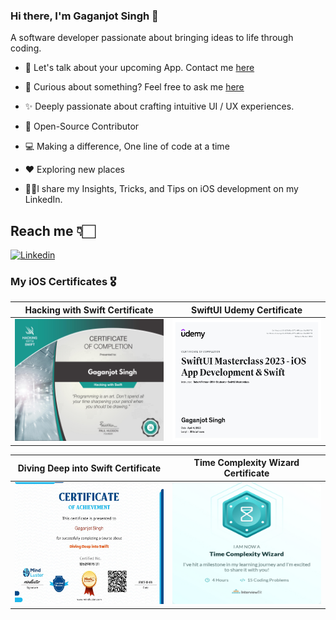 

### Hi there, I'm Gaganjot Singh 👋
A software developer passionate about bringing ideas to life through coding.
<br />

* 📱 Let's talk about your upcoming App. Contact me [here](https://in.linkedin.com/in/gaganjot-singh-40b40b100)

* 💬 Curious about something? Feel free to ask me [here](https://github.com/megaganjotsingh/megaganjotsingh/issues)

* ✨ Deeply passionate about crafting intuitive UI / UX experiences.

* 📖 Open-Source Contributor

* 💻 Making a difference, One line of code at a time

* ♥️ Exploring new places

* 💁🏻I share my Insights, Tricks, and Tips on iOS development on my LinkedIn.



## Reach me 👇🏻

[![Linkedin](https://i.postimg.cc/BvWKLcLS/v-Gjs-QPt-3.png)](https://in.linkedin.com/in/gaganjot-singh-40b40b100)



### My iOS Certificates 🎖

 Hacking with Swift Certificate | SwiftUI Udemy Certificate
:-------------------------:|:-------------------------:|
<img src="./Certs/gagan-certificate.jpg" width="250" height="195"> | <img src="./Certs/SwiftUI-Certificate.jpg" width="250" height="195"> 

Diving Deep into Swift Certificate | Time Complexity Wizard Certificate
:-------------------------:|:-------------------------:|
<img src="./Certs/DivingDeepIntoSwit_Certificate.jpg" width="250" height="195"> | <img src="./Certs/time_complexity_wizard.jpeg" width="250" height="195">

